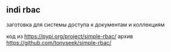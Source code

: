 ## indi rbac

заготовка для системы доступа к документам и коллекциям

код из https://pypi.org/project/simple-rbac/
архив https://github.com/tonyseek/simple-rbac/
 